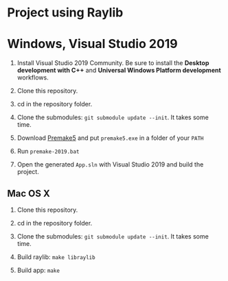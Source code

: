 # Project using Raylib

# Windows, Visual Studio 2019

1. Install Visual Studio 2019 Community. Be sure to install the **Desktop development with C++** and **Universal Windows Platform development** workflows.

1. Clone this repository.

1. cd in the repository folder.

1. Clone the submodules: `git submodule update --init`. It takes some time.

1. Download [Premake5](https://premake.github.io/download) and put `premake5.exe` in a folder of your `PATH`

1. Run `premake-2019.bat`

1. Open the generated `App.sln` with Visual Studio 2019 and build the project.

## Mac OS X

1. Clone this repository.

1. cd in the repository folder.

1. Clone the submodules: `git submodule update --init`. It takes some time.

1. Build raylib: `make libraylib`

1. Build app: `make`